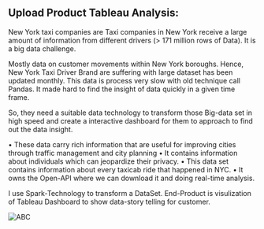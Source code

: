 ## Upload Product Tableau Analysis: 
New York taxi companies are Taxi companies in New York receive a large amount of information from different drivers (> 171 million rows of Data). It is a big data challenge. 

Mostly data on customer movements within New York boroughs. Hence, New York Taxi Driver Brand are suffering with large dataset has been updated monthly. This data is process very slow with old technique call Pandas. It made hard to find the insight of data quickly in a given time frame. 

So, they need a suitable data technology to transform those Big-data set in high speed and create a interactive dashboard for them to approach to find out the data insight. 

•	These data carry rich information that are useful for improving cities through traffic management and city planning
•	It contains information about individuals which can jeopardize their privacy. 
•	This data set contains information about every taxicab ride that happened in NYC.
•	It owns the Open-API where we can download it and doing real-time analysis.

I use Spark-Technology to transform a DataSet. 
End-Product is visulization of Tableau Dashboard to show data-story telling for customer. 

![ABC](https://user-images.githubusercontent.com/50198601/116881243-4e27dc00-ac23-11eb-8e71-0cd5e5bca5e0.png)

